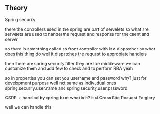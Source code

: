 ## Theory
Spring security 

there the controllers used in the spring are part of servelets 
so what are servelets are used to handel the request and response for the client and server

so there is something called as front controller with is a dispatcher so what does this thing do well it dispatches the request to appropiate handlers 

then there are spring security filter they are like middleware we can customize them and add few to check and to perform RBA
yeah

so in properties you can set you username and password why? just for development purpose well not same as indivudual ones 
spring.security.user.name and spring.security.user.password

CSRF -> handled by spring boot what is it? it si Cross Site Request Forgiery

well we can handle this 